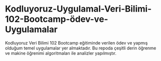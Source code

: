 # Kodluyoruz-Uygulamal-Veri-Bilimi-102-Bootcamp-ödev-ve-Uygulamalar
Kodluyoruz Veri Bilimi 102 Bootcamp eğitiminde verilen ödev ve yapmış olduğum temel uygulamalar yer almaktadır.
Bu repoda çeşitli derin öğrenme ve makine öğrenimi algoritmaları ile analizler yapılmıştır.
